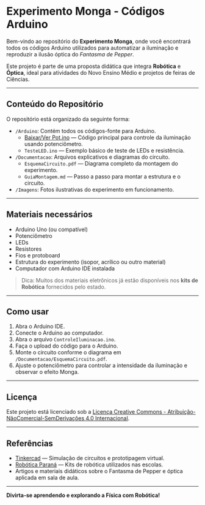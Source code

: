 # Experimento Monga - Códigos Arduino

Bem-vindo ao repositório do **Experimento Monga**, onde você encontrará todos os códigos Arduino utilizados para automatizar a iluminação e reproduzir a ilusão óptica do *Fantasma de Pepper*.  

Este projeto é parte de uma proposta didática que integra **Robótica** e **Óptica**, ideal para atividades do Novo Ensino Médio e projetos de feiras de Ciências.  

---

## Conteúdo do Repositório

O repositório está organizado da seguinte forma:

- `/Arduino`: Contém todos os códigos-fonte para Arduino.
  - [Baixar/Ver Pot.ino](Potenciometro.ino) — Código principal para controle da iluminação usando potenciômetro.
  - `TesteLED.ino` — Exemplo básico de teste de LEDs e resistência.
- `/Documentacao`: Arquivos explicativos e diagramas do circuito.
  - `EsquemaCircuito.pdf` — Diagrama completo da montagem do experimento.
  - `GuiaMontagem.md` — Passo a passo para montar a estrutura e o circuito.
- `/Imagens`: Fotos ilustrativas do experimento em funcionamento.

---

## Materiais necessários

- Arduino Uno (ou compatível)
- Potenciômetro
- LEDs
- Resistores
- Fios e protoboard
- Estrutura do experimento (isopor, acrílico ou outro material)
- Computador com Arduino IDE instalada

> Dica: Muitos dos materiais eletrônicos já estão disponíveis nos **kits de Robótica** fornecidos pelo estado.

---

## Como usar

1. Abra o Arduino IDE.
2. Conecte o Arduino ao computador.
3. Abra o arquivo `ControleIluminacao.ino`.
4. Faça o upload do código para o Arduino.
5. Monte o circuito conforme o diagrama em `/Documentacao/EsquemaCircuito.pdf`.
6. Ajuste o potenciômetro para controlar a intensidade da iluminação e observar o efeito Monga.

---

## Licença

Este projeto está licenciado sob a [Licença Creative Commons - Atribuição-NãoComercial-SemDerivações 4.0 Internacional](https://creativecommons.org/licenses/by-nc-nd/4.0/).  

---

## Referências

- [Tinkercad](https://www.tinkercad.com/dashboard) — Simulação de circuitos e prototipagem virtual.
- [Robótica Paraná](https://www.seed.pr.gov.br) — Kits de robótica utilizados nas escolas.
- Artigos e materiais didáticos sobre o Fantasma de Pepper e óptica aplicada em sala de aula.

---

**Divirta-se aprendendo e explorando a Física com Robótica!**
